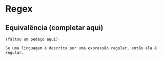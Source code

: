 # Regex

## Equivalência (completar aqui)

    (faltou um pedaço aqui)

    Se uma linguagem é descrita por uma expressão regular, então ela é regular.